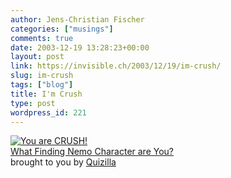 ```yaml
---
author: Jens-Christian Fischer
categories: ["musings"]
comments: true
date: 2003-12-19 13:28:23+00:00
layout: post
link: https://invisible.ch/2003/12/19/im-crush/
slug: im-crush
tags: ["blog"]
title: I'm Crush
type: post
wordpress_id: 221
---
```


[![You are CRUSH!](https://images.quizilla.com/W/wgryph/1054589805_crushframe.gif)  
What Finding Nemo Character are You?](https://quizilla.com/users/wgryph/quizzes/What%20Finding%20Nemo%20Character%20are%20You%3F/)  
brought to you by [Quizilla](https://quizilla.com)
